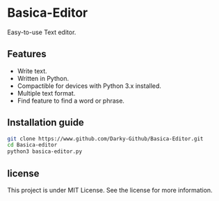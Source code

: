 # Basica-Editor
Easy-to-use Text editor.

## Features
- Write text.
- Written in Python.
- Compactible for devices with Python 3.x installed.
- Multiple text format.
- Find feature to find a word or phrase.

## Installation guide
```bash
git clone https://www.github.com/Darky-Github/Basica-Editor.git
cd Basica-editor
python3 basica-editor.py
```
## license
This project is under MIT License. See the license for more information.
